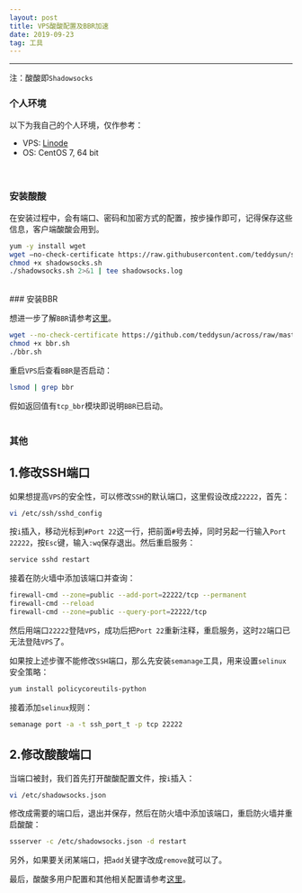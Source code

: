 ```yaml
---
layout: post
title: VPS酸酸配置及BBR加速
date: 2019-09-23
tag: 工具
---
```


---
注：酸酸即`Shadowsocks`

### 个人环境

<!-- <style type="text/css">
.tg  {border-collapse:collapse;border-spacing:0;border-color:#ccc;}
.tg td{font-family:Arial, sans-serif;font-size:14px;padding:10px 5px;border-style:solid;border-width:1px;overflow:hidden;word-break:normal;border-color:#ccc;color:#333;background-color:#fff;}
.tg th{font-family:Arial, sans-serif;font-size:14px;font-weight:normal;padding:10px 5px;border-style:solid;border-width:1px;overflow:hidden;word-break:normal;border-color:#ccc;color:#333;background-color:#f0f0f0;}
.tg .tg-n2ye{background-color:#efefef;color:#333333;border-color:inherit;text-align:center;vertical-align:top}
.tg .tg-ohd8{background-color:#f5f5f5;color:#333333;border-color:inherit;text-align:center;vertical-align:top}
</style>
<table class="tg">
  <tr>
    <th class="tg-n2ye">VPS</th>
    <th class="tg-n2ye">OS</th>
  </tr>
  <tr>
    <td class="tg-ohd8">Linode</td>
    <td class="tg-ohd8">CentOS 7</td>
  </tr>
</table> -->
以下为我自己的个人环境，仅作参考：
* VPS:  [Linode](https://manager.linode.com/)
* OS:   CentOS 7, 64 bit
<br><br><br>

### 安装酸酸

在安装过程中，会有端口、密码和加密方式的配置，按步操作即可，记得保存这些信息，客户端酸酸会用到。

```bash
yum -y install wget
wget –no-check-certificate https://raw.githubusercontent.com/teddysun/shadowsocks_install/master/shadowsocks.sh
chmod +x shadowsocks.sh
./shadowsocks.sh 2>&1 | tee shadowsocks.log
```
<br>
### 安装BBR

想进一步了解`BBR`请参考[这里](https://github.com/google/bbr)。

```bash
wget --no-check-certificate https://github.com/teddysun/across/raw/master/bbr.sh
chmod +x bbr.sh
./bbr.sh
```

重启`VPS`后查看`BBR`是否启动：


```bash
lsmod | grep bbr
```

假如返回值有`tcp_bbr`模块即说明`BBR`已启动。  
<br>

### 其他

## 1.修改SSH端口  

如果想提高`VPS`的安全性，可以修改`SSH`的默认端口，这里假设改成`22222`，首先：

```bash
vi /etc/ssh/sshd_config
```

按`i`插入，移动光标到`#Port 22`这一行，把前面`#`号去掉，同时另起一行输入`Port 22222`，按`Esc`键，输入`:wq`保存退出。然后重启服务：

```bash
service sshd restart
```

接着在防火墙中添加该端口并查询：

```bash
firewall-cmd --zone=public --add-port=22222/tcp --permanent
firewall-cmd --reload
firewall-cmd --zone=public --query-port=22222/tcp
```

然后用端口`22222`登陆`VPS`，成功后把`Port 22`重新注释，重启服务，这时`22`端口已无法登陆`VPS`了。

如果按上述步骤不能修改`SSH`端口，那么先安装`semanage`工具，用来设置`selinux`安全策略：

```bash
yum install policycoreutils-python
```

接着添加`selinux`规则：

```bash
semanage port -a -t ssh_port_t -p tcp 22222
```

## 2.修改酸酸端口

当端口被封，我们首先打开酸酸配置文件，按`i`插入：

```bash
vi /etc/shadowsocks.json
```

修改成需要的端口后，退出并保存，然后在防火墙中添加该端口，重启防火墙并重启酸酸：

```bash
ssserver -c /etc/shadowsocks.json -d restart
```

另外，如果要关闭某端口，把`add`关键字改成`remove`就可以了。  

最后，酸酸多用户配置和其他相关配置请参考[这里](https://blog.huihut.com/2016/12/03/BandwagonShadowsocksServer/)。

<br>
